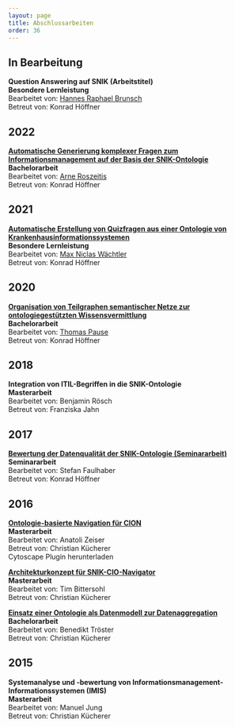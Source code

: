 ```yaml
---
layout: page
title: Abschlussarbeiten
order: 36
---
```


## In Bearbeitung

**Question Answering auf SNIK (Arbeitstitel)**<br>
**Besondere Lernleistung**<br>
Bearbeitet von: <a href="https://github.com/Yagnap">Hannes Raphael Brunsch</a><br>
Betreut von: Konrad Höffner

## 2022
**<a href="public/bachelor-ar.pdf">Automatische Generierung komplexer Fragen zum Informationsmanagement auf der Basis der SNIK-Ontologie</a>**<br>
**Bachelorarbeit**<br>
Bearbeitet von: <a href="https://github.com/acklay4">Arne Roszeitis</a><br>
Betreut von: Konrad Höffner

## 2021
**<a href="public/bell-mw.pdf">Automatische Erstellung von Quizfragen aus einer Ontologie von Krankenhausinformationssystemen</a>**<br>
**Besondere Lernleistung**<br>
Bearbeitet von: <a href="https://github.com/cubexy">Max Niclas Wächtler</a><br>
Betreut von: Konrad Höffner

## 2020
**<a href="public/bachelor-tp.pdf">Organisation von Teilgraphen semantischer Netze zur ontologiegestützten Wissensvermittlung</a>**<br>
**Bachelorarbeit**<br>
Bearbeitet von: <a href="https://github.com/ThomasPause">Thomas Pause</a><br>
Betreut von: Konrad Höffner

## 2018

**Integration von ITIL-Begriffen in die SNIK-Ontologie**<br>
**Masterarbeit**<br>
Bearbeitet von: Benjamin Rösch<br>
Betreut von: Franziska Jahn
<!-- PDF wird nicht veröffentlicht, da kein Einverständnis vorliegt und da es ITIL behandelt, was nicht veröffentlicht werden darf. -->

## 2017

**<a href="public/Faulhaber_Ausarbeitung74103.pdf">Bewertung der Datenqualität der SNIK-Ontologie (Seminararbeit)</a>**<br>
**Seminararbeit**<br>
Bearbeitet von: Stefan Faulhaber<br>
Betreut von: Konrad Höffner

## 2016

**<a href="public/master-az.pdf">Ontologie-basierte Navigation für CION</a>**<br>
**Masterarbeit**<br>
Bearbeitet von: Anatoli Zeiser<br>
Betreut von: Christian Kücherer<br>
Cytoscape Plugin herunterladen

**<a href="public/master-tb.pdf">Architekturkonzept für SNIK-CIO-Navigator</a>**<br>
**Masterarbeit**<br>
Bearbeitet von: Tim Bittersohl<br>
Betreut von: Christian Kücherer

**<a href="public/bachelor-bt.pdf">Einsatz einer Ontologie als Datenmodell zur Datenaggregation</a>**<br>
**Bachelorarbeit**<br>
Bearbeitet von: Benedikt Tröster<br>
Betreut von: Christian Kücherer

## 2015

**Systemanalyse und -bewertung von Informationsmanagement-Informationssystemen (IMIS)**<br>
**Masterarbeit**<br>
Bearbeitet von: Manuel Jung<br>
Betreut von: Christian Kücherer
